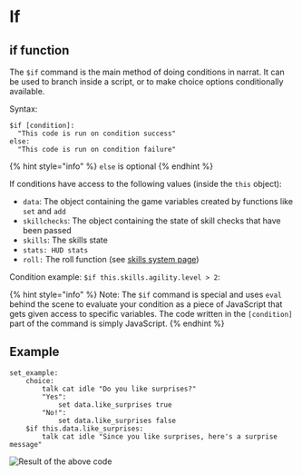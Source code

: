 # If

## if function

The `$if` command is the main method of doing conditions in narrat. It can be used to branch inside a script, or to make choice options conditionally available.

Syntax:

```renpy
$if [condition]:
  "This code is run on condition success"
else:
  "This code is run on condition failure"
```

{% hint style="info" %}
`else` is optional
{% endhint %}

If conditions have access to the following values (inside the `this` object):

* `data`: The object containing the game variables created by functions like `set` and `add`
* `skillchecks`: The object containing the state of skill checks that have been passed
* `skills`: The skills state
* `stats: HUD stats`
* `roll:` The roll function (see [skills system page](../features/skills-system.md))

Condition example: `$if this.skills.agility.level > 2`:

{% hint style="info" %}
Note: The `$if` command is special and uses `eval` behind the scene to evaluate your condition as a piece of JavaScript that gets given access to specific variables. The code written in the `[condition]` part of the command is simply JavaScript.
{% endhint %}

## Example

```
set_example:
    choice:
        talk cat idle "Do you like surprises?"
        "Yes":
            set data.like_surprises true
        "No!":
            set data.like_surprises false
    $if this.data.like_surprises:
        talk cat idle "Since you like surprises, here's a surprise message"
```

![Result of the above code](../.gitbook/assets/set\_function\_example.gif)
